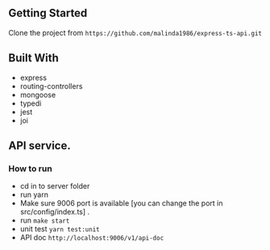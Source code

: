 
## Getting Started

Clone the project from ``https://github.com/malinda1986/express-ts-api.git``


## Built With
- express
- routing-controllers
- mongoose
- typedi
- jest
- joi

## API service.

### How to run
- cd in to server folder
- run yarn
- Make sure 9006 port is available [you can change the port in src/config/index.ts] .
- run ```make start```
- unit test ```yarn test:unit```
- API doc ```http://localhost:9006/v1/api-doc```



